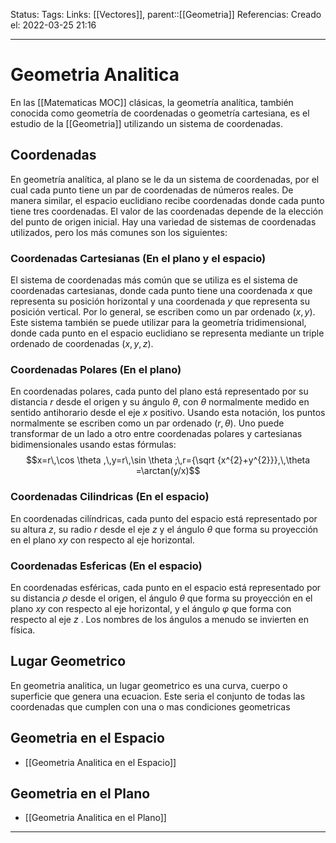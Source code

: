 Status:
Tags: 
Links: [[Vectores]], parent::[[Geometria]]
Referencias:
Creado el: 2022-03-25 21:16
___
# Geometria Analitica
En las [[Matematicas MOC]] clásicas, la geometría analítica, también conocida como geometría de coordenadas o geometría cartesiana, es el estudio de la [[Geometria]] utilizando un sistema de coordenadas.

## Coordenadas
En geometría analítica, al plano se le da un sistema de coordenadas, por el cual cada punto tiene un par de coordenadas de números reales. De manera similar, el espacio euclidiano recibe coordenadas donde cada punto tiene tres coordenadas. El valor de las coordenadas depende de la elección del punto de origen inicial. Hay una variedad de sistemas de coordenadas utilizados, pero los más comunes son los siguientes:

### Coordenadas Cartesianas (En el plano y el espacio)
El sistema de coordenadas más común que se utiliza es el sistema de coordenadas cartesianas, donde cada punto tiene una coordenada $x$ que representa su posición horizontal y una coordenada $y$ que representa su posición vertical. Por lo general, se escriben como un par ordenado $(x, y)$. Este sistema también se puede utilizar para la geometría tridimensional, donde cada punto en el espacio euclidiano se representa mediante un triple ordenado de coordenadas $(x, y, z)$.

### Coordenadas Polares (En el plano)
En coordenadas polares, cada punto del plano está representado por su distancia $r$ desde el origen y su ángulo $θ$, con $θ$ normalmente medido en sentido antihorario desde el eje $x$ positivo. Usando esta notación, los puntos normalmente se escriben como un par ordenado $(r, θ)$. Uno puede transformar de un lado a otro entre coordenadas polares y cartesianas bidimensionales usando estas fórmulas:
$$x=r\,\cos \theta ,\,y=r\,\sin \theta ;\,r={\sqrt {x^{2}+y^{2}}},\,\theta =\arctan(y/x)$$

### Coordenadas Cilindricas (En el espacio)
En coordenadas cilíndricas, cada punto del espacio está representado por su altura $z$, su radio $r$ desde el eje $z$ y el ángulo $θ$ que forma su proyección en el plano $xy$ con respecto al eje horizontal.

### Coordenadas Esfericas (En el espacio)
En coordenadas esféricas, cada punto en el espacio está representado por su distancia $ρ$ desde el origen, el ángulo $θ$ que forma su proyección en el plano $xy$ con respecto al eje horizontal, y el ángulo $φ$ que forma con respecto al eje $z$ . Los nombres de los ángulos a menudo se invierten en física.

## Lugar Geometrico
En geometria analitica, un lugar geometrico es una curva, cuerpo o superficie que genera una ecuacion. Este seria el conjunto de todas las coordenadas que cumplen con una o mas condiciones geometricas

## Geometria en el Espacio
- [[Geometria Analitica en el Espacio]]

## Geometria en el Plano
- [[Geometria Analitica en el Plano]]

___
